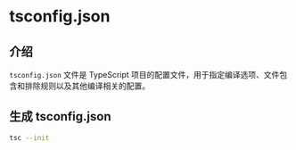 # tsconfig.json

## 介绍

`tsconfig.json` 文件是 TypeScript 项目的配置文件，用于指定编译选项、文件包含和排除规则以及其他编译相关的配置。

## 生成 tsconfig.json

```sh
tsc --init
```
